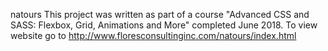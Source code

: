 natours
This project was written as part of a course "Advanced CSS and SASS: Flexbox, Grid, Animations and More" completed June 2018. To view website go to http://www.floresconsultinginc.com/natours/index.html
